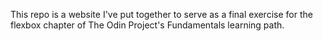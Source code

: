This repo is a website I've put together to serve as a final exercise for the flexbox chapter of The Odin Project's Fundamentals learning path. 